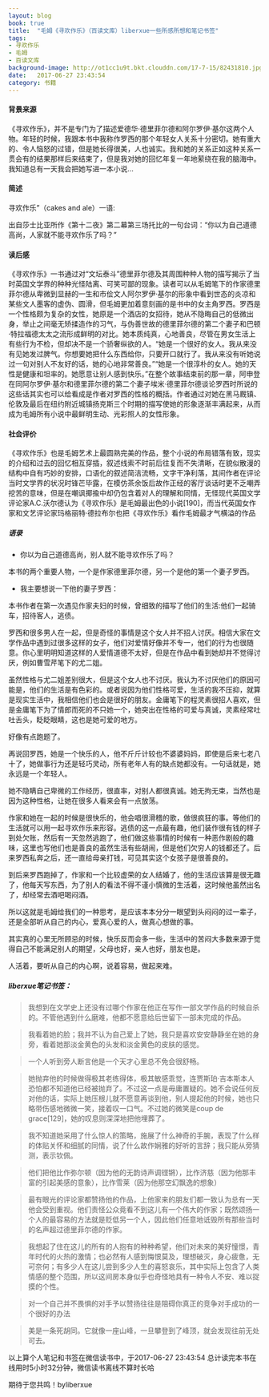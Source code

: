 ```yaml
---
layout: blog
book: true
title:  "毛姆《寻欢作乐》（百读文库）liberxue一些所感所想和笔记书签"
tags:  
- 寻欢作乐
- 毛姆
- 百读文库
background-image: http://ot1cc1u9t.bkt.clouddn.com/17-7-15/82431810.jpg
date:   2017-06-27 23:43:54
category: 书籍
---
```


#### 背景来源

《寻欢作乐》，并不是专门为了描述爱德华·德里菲尔德和阿尔罗伊·基尔这两个人物。年轻的时候，我跟本书中我称作罗西的那个年轻女人关系十分密切。她有重大的、令人恼怒的过错，但是她长得很美，人也诚实。我和她的关系正如这种关系一贯会有的结果那样后来结束了，但是我对她的回忆年复一年地萦绕在我的脑海中。我知道总有一天我会把她写进一本小说...

#### 简述

 寻欢作乐”（cakes and ale）一语:

出自莎士比亚所作《第十二夜》第二幕第三场托比的一句台词：“你以为自己道德高尚，人家就不能寻欢作乐了吗？”

#### 读后感
《寻欢作乐》一书通过对“文坛泰斗”德里菲尔德及其周围种种人物的描写揭示了当时英国文学界的种种光怪陆离、可笑可鄙的现象。读者可以从毛姆笔下的作家德里菲尔德从卑微到显赫的一生和市侩文人阿尔罗伊·基尔的形象中看到世态的炎凉和某些文人墨客的虚伪、圆滑，但毛姆更加着意刻画的是书中的女主角罗西。罗西是一个性格颇为复杂的女性，她原是一个酒店的女招待，她从不隐晦自己的低微出身，举止之间毫无矫揉造作的习气，与伪善世故的德里菲尔德的第二个妻子和巴顿·特拉福德太太之流形成鲜明的对比。她本质纯真，心地善良，尽管在男女生活上有些行为不检，但却决不是一个骄奢纵欲的人。“她是一个很好的女人。我从来没有见她发过脾气。你想要她把什么东西给你，只要开口就行了。我从来没有听她说过一句对别人不友好的话，她的心地非常善良。”“她是一个很淳朴的女人。她的天性是健康和坦率的。她愿意让别人感到快乐。”在整个故事结束前的那一章，阿申登在同阿尔罗伊·基尔和德里菲尔德的第二个妻子埃米·德里菲尔德谈论罗西时所说的这些话其实也可以给看成是作者对罗西的性格的概括。作者通过对她在黑马厩镇、伦敦及最后在纽约附近城镇扬克斯三个时期的描写使她的形象逐渐丰满起来，从而成为毛姆所有小说中最鲜明生动、光彩照人的女性形象。 
 
#### 社会评价
《寻欢作乐》也是毛姆艺术上最圆熟完美的作品，整个小说的布局错落有致，现实的介绍和过去的回忆相互穿插，叙述线索不时前后往复而不失清晰，在貌似散漫的结构中自有巧妙的安排，口语化的叙述简洁流畅，文字干净利落，其间作者在评论当时文学界的状况时锋芒毕露，在模仿茶余饭后故作正经的客厅谈话时更不乏嘲弄挖苦的意味，但是在嘲讽揶揄中却仍包含着对人的理解和同情，无怪现代英国文学评论家A.C.沃尔德认为《寻欢作乐》是毛姆最出色的小说[190]，而当代英国女作家和文艺评论家玛格丽特·德拉布尔也把《寻欢作乐》看作毛姆最才气横溢的作品
 
##### 语录
- 你以为自己道德高尚，别人就不能寻欢作乐了吗？

本书的两个重要人物，一个是作家德里菲尔德，另一个是他的第一个妻子罗西。
 
- 我主要想说一下他的妻子罗西：
 
本书作者在第一次遇见作家夫妇的时候，曾细致的描写了他们的生活:他们一起骑车，招待客人，逃债。
 
罗西和很多男人在一起，但是奇怪的事情是这个女人并不招人讨厌。相信大家在文学作品中遇到过很多这样的女子，他们对爱情好像并不专一，他们的行为也很随意。你心里明明知道这样的人爱情道德不太好，但是在作品中看到她却并不觉得讨厌，例如曹雪芹笔下的尤二姐。
 
虽然性格与尤二姐差别很大，但是这个女人也不讨厌。我认为不讨厌他们的原因可能是，他们的生活是有色彩的。或者说因为他们性格可爱，生活的我不压抑，就算是现实生活中，我相信他们也会是很好的朋友。金庸笔下的程灵素很招人喜欢，但是金庸笔下为了情郎而死的不只她一个，她突出在性格的可爱与真诚，灵素经常吐吐舌头，眨眨眼睛，这也是她可爱的地方。
 
好像有点跑题了。
 
再说回罗西，她是一个快乐的人，他不斤斤计较也不婆婆妈妈，即使是后来七老八十了，她做事行为还是轻巧灵动，所有老年人有的缺点她都没有。一句话就是，她永远是一个年轻人。
 
她不隐瞒自己卑微的工作经历，很直率，对别人都很真诚。她无拘无束，当然也是因为这种性格，让她在很多人看来会有一点放荡。
 
作家和她在一起的时候是很快乐的，他会唱很滑稽的歌，做很疯狂的事。等他们的生活就可以用一起寻欢作乐来形容。逃债的这一点最有趣，他们装作很有钱的样子到处欠账，然后有一天忽然逃跑了，他们做这些事情的时候有一种恶作剧般的趣味，这里也写他们也是善良的虽然生活有些胡闹，但是他们欠穷人的钱都还了。后来罗西私奔之后，还一直给母亲打钱，可见其实这个女孩子是很善良的。
 
到后来罗西跑掉了，作家和一个比较虚荣的女人结婚了，他的生活应该算是很无趣了，他每天写东西，为了别人的看法不得不谨小慎微的生活着，这时候他虽然出名了，却经常去酒吧喝闷酒。
 
所以这就是毛姆给我们的一种思考，是应该本本分分一眼望到头闷闷的过一辈子，还是全部听从自己的内心，爱真心爱的人，做真心想做的事。
 
其实真的心里无所顾忌的时候，快乐反而会多一些，生活中的苦闷大多数来源于觉得自己不能满足别人的期望，父母也好，亲人也好，朋友也是。
 
人活着，要听从自己的内心啊，说着容易，做起来难。

#####  liberxue笔记书签：

> 我想到在文学史上还没有过哪个作家在他正在写作一部文学作品的时候自杀的。不管他遇到什么磨难，他都不愿意给后世留下一部未完成的作品。
 
> 我看着她的脸；我并不认为自己爱上了她，我只是喜欢安安静静坐在她的身旁，看着她那淡金黄色的头发和淡金黄色的皮肤的感觉。
 
> 一个人听到旁人断言他是一个天才心里总不免会很舒畅。
 
> 她抛弃他的时候做得极其老练得体，极其敏感乖觉，连贾斯珀·吉本斯本人恐怕都不知道他已经被抛弃了。不过这一点是毋庸置疑的。她不会说任何反对他的话，实际上她压根儿就不愿意再谈到他，别人提起他的时候，她也只略带伤感地微微一笑，接着叹一口气。不过她的微笑是coup de grace[129]，她的叹息则深深地把他埋葬了。
 
> 我不知道她采用了什么惊人的策略，施展了什么神奇的手腕，表现了什么样的体贴关怀和细腻的同情，说了什么故作娴雅的好听的言辞；我只能从旁猜测，表示钦佩。
 
> 他们把他比作弥尔顿（因为他的无韵诗声调铿锵），比作济慈（因为他那丰富的引起美感的意象），比作雪莱（因为他那空幻飘逸的想象）
 
> 最有眼光的评论家都赞扬他的作品，上他家来的朋友们都一致认为总有一天他会受到重视。他们责怪公众竟看不到这儿有一个伟大的作家；既然颂扬一个人的最容易的方法就是贬低另一个人，因此他们任意地诋毁所有那些当时的名声超过德里菲尔德的作家。
 
> 我想起了住在这儿的所有的人抱有的种种希望，他们对未来的美好憧憬，青年时代的火热的激情；也必然有人感到悔恨莫及，理想破灭，身心疲惫，无可奈何；有多少人在这儿尝到多少人生的喜怒哀乐，其中实际上包含了人类情感的整个范围，所以这间房本身似乎也奇怪地具有一种令人不安、难以捉摸的个性。
 
> 对一个自己并不畏惧的对手予以赞扬往往是阻碍你真正的竞争对手成功的一个很好的办法
 
> 美是一条死胡同。它就像一座山峰，一旦攀登到了峰顶，就会发现往前无处可去。

以上算个人笔记和书签在微信读书中，于2017-06-27 23:43:54 总计读完本书在线用时5小时32分钟，微信读书离线不算时长哈

期待于您共鸣！byliberxue
